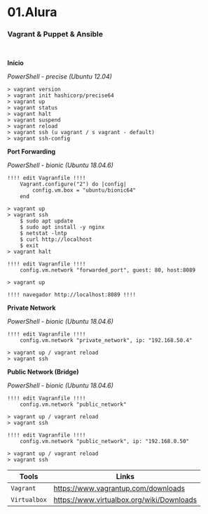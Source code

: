 # 01.Alura

### Vagrant & Puppet & Ansible
<br />

**Início**

*PowerShell - precise (Ubuntu 12.04)*
```
> vagrant version
> vagrant init hashicorp/precise64 
> vagrant up 
> vagrant status
> vagrant halt
> vagrant suspend
> vagrant reload
> vagrant ssh (u vagrant / s vagrant - default)
> vagrant ssh-config
```

**Port Forwarding**

*PowerShell - bionic (Ubuntu 18.04.6)*
```
!!!! edit Vagranfile !!!!
    Vagrant.configure("2") do |config|
        config.vm.box = "ubuntu/bionic64"
    end

> vagrant up
> vagrant ssh
    $ sudo apt update
    $ sudo apt install -y nginx
    $ netstat -lntp
    $ curl http://localhost
    $ exit
> vagrant halt

!!!! edit Vagranfile !!!!
    config.vm.network "forwarded_port", guest: 80, host:8089

> vagrant up

!!!! navegador http://localhost:8089 !!!!
```

**Private Network**

*PowerShell - bionic (Ubuntu 18.04.6)*
```
!!!! edit Vagranfile !!!!
    config.vm.network "private_network", ip: "192.168.50.4"

> vagrant up / vagrant reload
> vagrant ssh
```

**Public Network (Bridge)**

*PowerShell - bionic (Ubuntu 18.04.6)*
```
!!!! edit Vagranfile !!!!
    config.vm.network "public_network"

> vagrant up / vagrant reload
> vagrant ssh

!!!! edit Vagranfile !!!!
    config.vm.network "public_network", ip: "192.168.0.50"

> vagrant up / vagrant reload
> vagrant ssh
```

|Tools      |Links|
|-------------|-----------|
|`Vagrant`| https://www.vagrantup.com/downloads
|`Virtualbox`| https://www.virtualbox.org/wiki/Downloads

